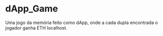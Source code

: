 # dApp_Game
 Uma jogo da memória feito como dApp, onde a cada dupla encontrada o jogador ganha ETH localhost.

